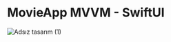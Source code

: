 # MovieApp MVVM - SwiftUI
![Adsız tasarım (1)](https://user-images.githubusercontent.com/49096704/161033522-57a612bd-f568-4474-ac44-fe60ba897215.gif)
